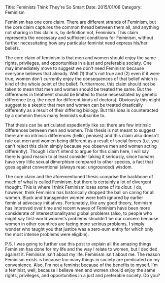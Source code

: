 Title: Feminists Think They're So Smart
Date: 2015/01/08
Category: Feminism

Feminism has one core claim. There are different strands of Feminism, but the core claim captures the common thread between them all, and anything not sharing in this claim is, by definition not, Feminism. This claim represents the necessary and sufficient conditions for Feminism, without further necessitating how any particular feminist need express his/her beliefs. 

The core claim of feminism is that men and women should enjoy the same rights, privileges, and opportunities in a just and preferable society. One may immediately move to suggest we don't need Feminism because everyone believes that already. Well (1) that's not true and (2) even if it were true, women don't currently enjoy the consequences of that belief which is kind of the whole point of the belief. Furthermore, this claim should not be taken to mean that men and women should be treated the same. But the differences in treatment should be limited to those necessitated by genetic difference (e.g. the need for different kinds of doctors). Obviously this might suggest to a skeptic that men and women can be treated drastically differently as a result of their differing biology. But this idea is counteracted by a common thesis many feminists subscribe to.

That thesis can be articulated expediently like so: there are few intrinsic differences between men and women. This thesis is not meant to suggest there are no intrinsic differences (hello, penises) and this claim also doesn't rule out men and women being different as a result of social forces (i.e. you can't reject this claim simply because you observe men and women acting differently). Though I don't intend to argue for this claim here, I will say there is good reason to at least consider taking it seriously, since humans have very little sexual dimorphism compared to other species, a fact that goes against conventional (always read: ungrounded) wisdom.

The core claim and the aforementioned thesis comprise the backbone of much of what is called Feminism, but there is certainly a lot of divergent thought. This is where I think Feminism loses some of its clout. I do, however, think Feminism has historically dropped the ball on caring for all women. Black and transgender women were both ignored by earlier feminist advocacy initiatives. Fortunately, like any good theory, feminism has improved over time and recent waves of Feminism have been more considerate of intersectionalityand global problems (also, to people who might say first-world women's problems shouldn't be our concern because women in other countires are facing more serious problems, I simply wonder who taught you that justice was a zero-sum entity for which only the most intense problems were eligible). 

P.S. I was going to further use this post to explain all the amazing things Feminism has done for my life and the way I relate to women, but I decided against it. Feminism isn't about my life. Feminism isn't about me. The reason Feminism exists is because too many things in society are predicated on my convenience. Also, I'm not a feminist because of the benefits to myself. I'm a feminist, well, because I believe men and women should enjoy the same rights, privileges, and opportunities in a just and preferable society. Do you?

